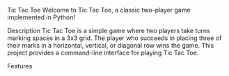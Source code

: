 Tic Tac Toe
Welcome to Tic Tac Toe, a classic two-player game implemented in Python!

Description
Tic Tac Toe is a simple game where two players take turns marking spaces in a 3x3 grid. The player who succeeds in placing three of their marks in a horizontal, vertical, or diagonal row wins the game. This project provides a command-line interface for playing Tic Tac Toe.

Features
